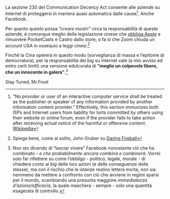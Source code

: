 La sezione 230 del Communication Decency Act consente alle aziende su Internet di proteggersi in maniera quasi automatica dalle cause[^1]. Anche Facebook.

Per quanto questo possa *”creare mostri”* circa la responsabilità di queste aziende, è comunque meglio della legislazione cinese che [obbliga Apple](https://www.theverge.com/2020/6/11/21287436/pocket-casts-castro-china-apple-government-pressure) a rimuovere PocketCasts e Castro dallo store, o fa sì che Zoom chiuda un account USA in ossequio a leggi cinesi.[^2]

Finché la Cina opererà in questo modo (sorveglianza di massa e l’epitome di democratura), per la responsabilità dei big su internet vale (a mio avviso ed entro certi limiti) una versione edulcorata di **“meglio un colpevole libero, che un innocente in galera”**.[^3]

Stay Tuned, Mr.Frost 

[^1]: "No provider or user of an interactive computer service shall be treated as the publisher or speaker of any information provided by another information content provider." Effectively, this section immunizes both ISPs and Internet users from liability for torts committed by others using their website or online forum, even if the provider fails to take action after receiving actual notice of the harmful or offensive content.
[Wikipedia](https://en.m.wikipedia.org/wiki/Communications_Decency_Act)

[^2]: Spiega bene, come al solito, John Gruber su [Daring Fireball](https://www.axios.com/zoom-closes-chinese-user-account-tiananmen-square-f218fed1-69af-4bdd-aac4-7eaf67f34084.html)

[^3]: Non sto dicendo di “lasciar vivere” Facebook nonostante ciò che ha combinato - *e che probabilmente ancora combina e combinerà*. Vorrei solo far riflettere su come l’obbligo - politico, legale, morale - di chiedere conto ai *big* delle loro azioni (e delle conseguenze delle stesse), ma con il rischio che le istanze restino lettera morta, non sia nemmeno da mettere a confronto con ciò che avviene in regimi sparsi per il mondo, scambiando una presunta maggiore *immediatezza d’azione/efficacia*, la quale maschera - sempre - solo una quantità esagerata di controllo.